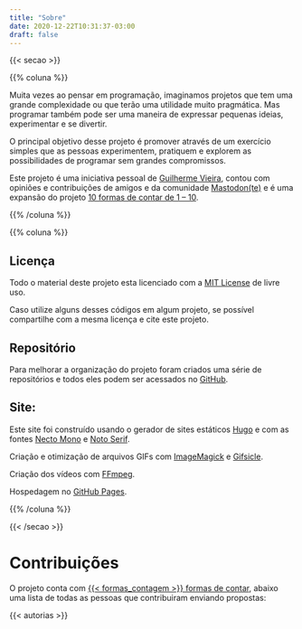 ```yaml
---
title: "Sobre"
date: 2020-12-22T10:31:37-03:00
draft: false
---
```


{{< secao >}}

{{% coluna %}}

Muita vezes ao pensar em programação, imaginamos projetos que tem uma grande complexidade ou que terão uma utilidade muito pragmática. Mas programar também pode ser uma maneira de expressar pequenas ideias, experimentar e se divertir.

O principal objetivo desse projeto é promover através de um exercício simples que as pessoas experimentem, pratiquem e explorem as possibilidades de programar sem grandes compromissos.

Este projeto é uma iniciativa pessoal de [Guilherme Vieira](https://guilhermevieira.info), contou com opiniões e contribuições de amigos e da comunidade [Mastodon(te)](https://masto.donte.com.br) e é uma expansão do projeto [10 formas de contar de 1 – 10](https://www.norte.in/produto/01-10/).

{{% /coluna %}}

{{% coluna %}}
    
## Licença

Todo o material deste projeto esta licenciado com a [MIT License](https://github.com/1-100/1-100-Site/blob/main/LICENSE) de livre uso.

Caso utilize alguns desses códigos em algum projeto, se possível compartilhe com a mesma licença e cite este projeto.

## Repositório

Para melhorar a organização do projeto foram criados uma série de repositórios e todos eles podem ser acessados no [GitHub](https://github.com/1-100/).

## Site:

Este site foi construído usando o gerador de sites estáticos [Hugo](https://gohugo.io/) e com as fontes [Necto Mono](http://collletttivo.it/) e [Noto Serif](https://fonts.google.com/specimen/Noto+Serif).

Criação e otimização de arquivos GIFs com [ImageMagick](https://imagemagick.org/index.php) e [Gifsicle](https://www.lcdf.org/gifsicle/).

Criação dos vídeos com [FFmpeg](https://ffmpeg.org/).

Hospedagem no [GitHub Pages](https://pages.github.com/).

{{% /coluna %}}

{{< /secao >}}

# Contribuições

O projeto conta com [{{< formas_contagem >}} formas de contar](http://localhost:1313/formas/), abaixo uma lista de todas as pessoas que contribuiram enviando propostas:

{{< autorias >}}